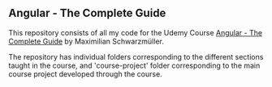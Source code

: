 ## Angular - The Complete Guide

This repository consists of all my code for the Udemy Course [Angular - The Complete Guide](https://www.udemy.com/course/the-complete-guide-to-angular-2) by Maximilian Schwarzmüller. 

The repository has individual folders corresponding to the different sections taught in the course, and 'course-project' folder corresponding to the main course project developed through the course.
